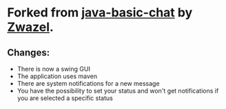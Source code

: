 # Forked from [java-basic-chat](https://github.com/zwazel/java-basic-chat) by [Zwazel](https://github.com/Zwazel).

## Changes:

- There is now a swing GUI
- The application uses maven
- There are system notifications for a new message
- You have the possibility to set your status and won't get notifications if you are selected a specific status
